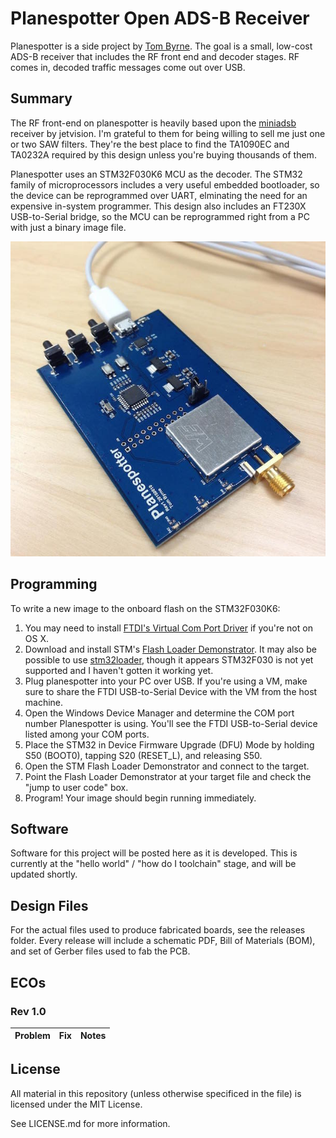 # Planespotter Open ADS-B Receiver
Planespotter is a side project by [Tom Byrne](https://github.com/ersatzavian). The goal is a small, low-cost ADS-B receiver that includes the RF front end and decoder stages. RF comes in, decoded traffic messages come out over USB. 

## Summary
The RF front-end on planespotter is heavily based upon the [miniadsb](http://miniadsb.web99.de/homepage/index.php?way=1&site=READOUT&DERNAME=miniADSB%20Tutorial&dm=miniadsb&USER=miniadsb&goto=1&XURL=web99.de&WB=&EXTRAX=X&PIDX=63606) receiver by jetvision. I'm grateful to them for being willing to sell me just one or two SAW filters. They're the best place to find the TA1090EC and TA0232A required by this design unless you're buying thousands of them. 

Planespotter uses an STM32F030K6 MCU as the decoder. The STM32 family of microprocessors includes a very useful embedded bootloader, so the device can be reprogrammed over UART, elminating the need for an expensive in-system programmer. This design also includes an FT230X USB-to-Serial bridge, so the MCU can be reprogrammed right from a PC with just a binary image file. 

![planespotter](images/planespotter.jpg)

## Programming
To write a new image to the onboard flash on the STM32F030K6:

1. You may need to install [FTDI's Virtual Com Port Driver](http://www.ftdichip.com/Drivers/VCP.htm) if you're not on OS X. 
2. Download and install STM's [Flash Loader Demonstrator](http://www.st.com/web/en/catalog/tools/PF257525). It may also be possible to use [stm32loader](https://github.com/jsnyder/stm32loader), though it appears STM32F030 is not yet supported and I haven't gotten it working yet. 
3. Plug planespotter into your PC over USB. If you're using a VM, make sure to share the FTDI USB-to-Serial Device with the VM from the host machine. 
4. Open the Windows Device Manager and determine the COM port number Planespotter is using. You'll see the FTDI USB-to-Serial device listed among your COM ports.
5. Place the STM32 in Device Firmware Upgrade (DFU) Mode by holding S50 (BOOT0), tapping S20 (RESET_L), and releasing S50.
5. Open the STM Flash Loader Demonstrator and connect to the target. 
6. Point the Flash Loader Demonstrator at your target file and check the "jump to user code" box. 
7. Program! Your image should begin running immediately. 

## Software
Software for this project will be posted here as it is developed. This is currently at the "hello world" / "how do I toolchain" stage, and will be updated shortly. 

## Design Files
For the actual files used to produce fabricated boards, see the releases folder. Every release will include a schematic PDF, Bill of Materials (BOM), and set of Gerber files used to fab the PCB. 

## ECOs
### Rev 1.0
| Problem | Fix | Notes |
| ------- | --- | ----- |

## License

All material in this repository (unless otherwise specificed in the file) is licensed under the MIT License.

See LICENSE.md for more information.
